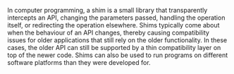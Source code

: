 In computer programming, a shim is a small library that transparently intercepts an API, changing the parameters passed, handling the operation itself, or redirecting the operation elsewhere. Shims typically come about when the behaviour of an API changes, thereby causing compatibility issues for older applications that still rely on the older functionality. In these cases, the older API can still be supported by a thin compatibility layer on top of the newer code. Shims can also be used to run programs on different software platforms than they were developed for.

